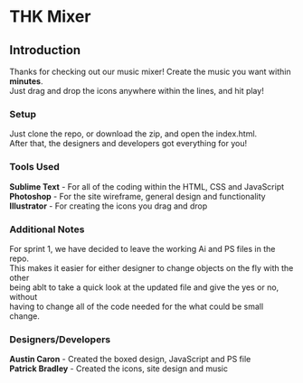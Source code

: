 # THK Mixer

## Introduction

Thanks for checking out our music mixer! Create the music you want within **minutes**.
<br>
Just drag and drop the icons anywhere within the lines, and hit play! 
<br>

### Setup

Just clone the repo, or download the zip, and open the index.html.
<br>
After that, the designers and developers got everything for you!

### Tools Used

**Sublime Text** - For all of the coding within the HTML, CSS and JavaScript
<br> 
**Photoshop** - For the site wireframe, general design and functionality
<br>
**Illustrator** - For creating the icons you drag and drop

### Additional Notes

For sprint 1, we have decided to leave the working Ai and PS files in the repo.
<br>
This makes it easier for either designer to change objects on the fly with the other
<br>
being ablt to take a quick look at the updated file and give the yes or no, without
<br>
having to change all of the code needed for the what could be small change.

### Designers/Developers

**Austin Caron** - Created the boxed design, JavaScript and PS file
<br>
**Patrick Bradley** - Created the icons, site design and music
